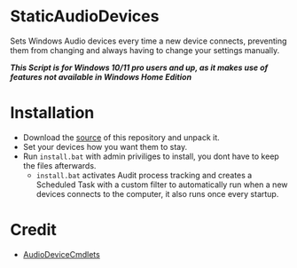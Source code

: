 # StaticAudioDevices
Sets Windows Audio devices every time a new device connects, preventing them from changing and always having to change your settings manually.

***This Script is for Windows 10/11 pro users and up, as it makes use of features not available in Windows Home Edition***

# Installation
- Download the [source](https://github.com/I5UCC/StaticAudioDevices/archive/refs/heads/main.zip) of this repository and unpack it.
- Set your devices how you want them to stay.
- Run `install.bat` with admin priviliges to install, you dont have to keep the files afterwards.
  - `install.bat` activates Audit process tracking and creates a Scheduled Task with a custom filter to automatically run when a new devices connects to the computer, it also runs once every startup.

# Credit
- [AudioDeviceCmdlets](https://github.com/frgnca/AudioDeviceCmdlets)
